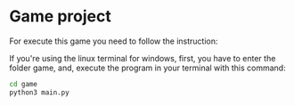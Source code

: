 # Game project 

For execute this game you need to follow the instruction: 

If you're using the linux terminal for windows, first, you have to enter the folder game, and, execute the program in your terminal with this command: 

```sh
cd game
python3 main.py
```